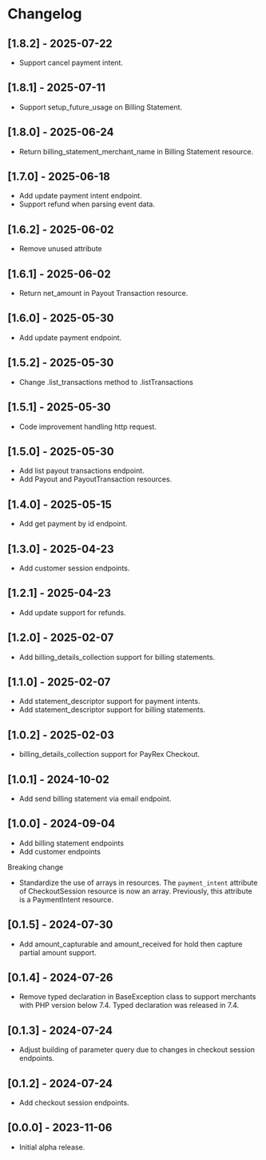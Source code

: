 # Changelog

## [1.8.2] - 2025-07-22
- Support cancel payment intent.

## [1.8.1] - 2025-07-11
- Support setup_future_usage on Billing Statement.

## [1.8.0] - 2025-06-24
- Return billing_statement_merchant_name in Billing Statement resource.

## [1.7.0] - 2025-06-18
- Add update payment intent endpoint.
- Support refund when parsing event data.

## [1.6.2] - 2025-06-02

- Remove unused attribute

## [1.6.1] - 2025-06-02

- Return net_amount in Payout Transaction resource.

## [1.6.0] - 2025-05-30
- Add update payment endpoint.

## [1.5.2] - 2025-05-30
- Change .list_transactions method to .listTransactions

## [1.5.1] - 2025-05-30
- Code improvement handling http request.

## [1.5.0] - 2025-05-30

- Add list payout transactions endpoint.
- Add Payout and PayoutTransaction resources.

## [1.4.0] - 2025-05-15

- Add get payment by id endpoint.

## [1.3.0] - 2025-04-23

- Add customer session endpoints.

## [1.2.1] - 2025-04-23

- Add update support for refunds.

## [1.2.0] - 2025-02-07

- Add billing_details_collection support for billing statements.

## [1.1.0] - 2025-02-07

- Add statement_descriptor support for payment intents.
- Add statement_descriptor support for billing statements.

## [1.0.2] - 2025-02-03

- billing_details_collection support for PayRex Checkout.

## [1.0.1] - 2024-10-02

- Add send billing statement via email endpoint.

## [1.0.0] - 2024-09-04

- Add billing statement endpoints
- Add customer endpoints

Breaking change
- Standardize the use of arrays in resources. The `payment_intent` attribute of CheckoutSession resource is now an array. Previously, this attribute is a PaymentIntent resource.

## [0.1.5] - 2024-07-30

- Add amount_capturable and amount_received for hold then capture partial amount support.

## [0.1.4] - 2024-07-26

- Remove typed declaration in BaseException class to support merchants with PHP version below 7.4. Typed declaration was released in 7.4.

## [0.1.3] - 2024-07-24

- Adjust building of parameter query due to changes in checkout session endpoints.

## [0.1.2] - 2024-07-24

- Add checkout session endpoints.

## [0.0.0] - 2023-11-06

- Initial alpha release.
